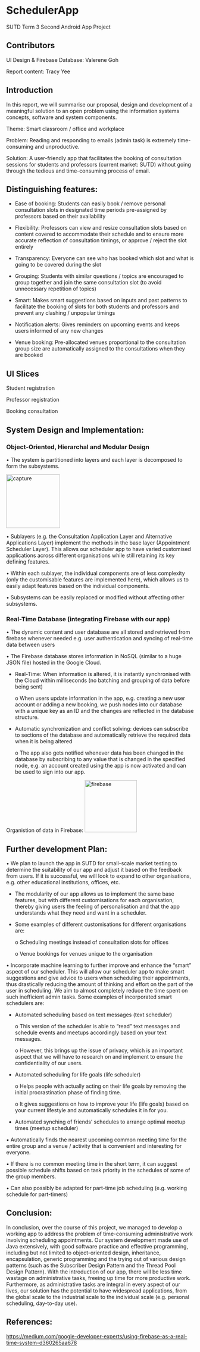 # SchedulerApp
SUTD Term 3 Second Android App Project

## Contributors
UI Design & Firebase Database: Valerene Goh

Report content: Tracy Yee

## Introduction
In this report, we will summarise our proposal, design and development of a meaningful solution to an open problem using the information systems concepts, software and system components.

Theme: Smart classroom / office and workplace

Problem: Reading and responding to emails (admin task) is extremely time-consuming and unproductive.

Solution: A user-friendly app that facilitates the booking of consultation sessions for students and professors (current market: SUTD) without going through the tedious and time-consuming process of email.

## Distinguishing features:
- Ease of booking: Students can easily book / remove personal consultation slots in designated time periods pre-assigned by professors based on their availability

- Flexibility: Professors can view and resize consultation slots based on content covered to accommodate their schedule and to ensure more accurate reflection of consultation timings, or
approve / reject the slot entirely

- Transparency: Everyone can see who has booked which slot and what is going to be covered during the slot

- Grouping: Students with similar questions / topics are encouraged to group together and join the same consultation slot (to avoid unnecessary repetition of topics)

- Smart: Makes smart suggestions based on inputs and past patterns to facilitate the booking of slots for both students and professors and prevent any clashing / unpopular timings

- Notification alerts: Gives reminders on upcoming events and keeps users informed of any new changes

- Venue booking: Pre-allocated venues proportional to the consultation group size are automatically assigned to the consultations when they are booked

## UI Slices

Student registration

Professor registration

Booking consultation


## System Design and Implementation:

### Object-Oriented, Hierarchal and Modular Design
• The system is partitioned into layers and each layer is decomposed to form the subsystems.

<img width="144" alt="capture" src="https://user-images.githubusercontent.com/23626462/35307681-cc24cf58-00de-11e8-897d-fc36988f5108.PNG">

• Sublayers (e.g. the Consultation Application Layer and Alternative Applications Layer) implement
the methods in the base layer (Appointment Scheduler Layer). This allows our scheduler app to have varied customised applications across different organisations while still retaining its key defining features.

• Within each sublayer, the individual components are of less complexity (only the customisable features are implemented here), which allows us to easily adapt features based on the
individual components.

• Subsystems can be easily replaced or modified without affecting other subsystems.

### Real-Time Database (integrating Firebase with our app)
• The dynamic content and user database are all stored and retrieved from firebase whenever needed e.g. user authentication and syncing of real-time data between users

• The Firebase database stores information in NoSQL (similar to a huge JSON file) hosted in the Google Cloud.

  - Real-Time: When information is altered, it is instantly synchronised with the Cloud within milliseconds (no batching and grouping of data before being sent)

    o When users update information in the app, e.g. creating a new user account or adding a new booking, we push nodes into our database with a unique key as an ID and the changes are reflected in the database structure.
  
  - Automatic synchronization and conflict solving: devices can subscribe to sections of the database and automatically retrieve the required data when it is being altered

    o The app also gets notified whenever data has been changed in the database by subscribing to any value that is changed in the specified node, e.g. an account created using the app is now activated and can be used to sign into our app.
    
Organistion of data in Firebase:
<img width="140" alt="firebase" src="https://user-images.githubusercontent.com/23626462/35307682-cc5af11e-00de-11e8-8ad0-d6da30d7ddcf.PNG">

## Further development Plan:
• We plan to launch the app in SUTD for small-scale market testing to determine the suitability of our app and adjust it based on the feedback from users. If it is successful, we will look to expand to other organisations, e.g. other educational institutions, offices, etc.
  
  - The modularity of our app allows us to implement the same base features, but with different customisations for each organisation, thereby giving users the feeling of personalisation and that the app understands what they need and want in a scheduler.
  
  - Some examples of different customisations for different organisations are:
    
    o Scheduling meetings instead of consultation slots for offices
    
    o Venue bookings for venues unique to the organisation

• Incorporate machine learning to further improve and enhance the “smart” aspect of our scheduler. This will allow our scheduler app to make smart suggestions and give advice to users when scheduling their appointments, thus drastically reducing the amount of thinking and effort on the part of the user in scheduling. We aim to almost completely reduce the time spent on such inefficient admin tasks. Some examples of incorporated smart schedulers are:
  
  - Automated scheduling based on text messages (text scheduler)
    
    o This version of the scheduler is able to “read” text messages and schedule events and meetups accordingly based on your text messages.
    
    o However, this brings up the issue of privacy, which is an important aspect that we will have to research on and implement to ensure the confidentiality of our users.
  
  - Automated scheduling for life goals (life scheduler)
   
    o Helps people with actually acting on their life goals by removing the initial procrastination phase of finding time.
  
    o It gives suggestions on how to improve your life (life goals) based on your current lifestyle and automatically schedules it in for you.
 
 - Automated synching of friends’ schedules to arrange optimal meetup times (meetup scheduler)

▪ Automatically finds the nearest upcoming common meeting time for the entire group and a venue / activity that is convenient and interesting for everyone.

▪ If there is no common meeting time in the short term, it can suggest possible schedule shifts based on task priority in the schedules of some of the group members.

• Can also possibly be adapted for part-time job scheduling (e.g. working schedule for part-timers)

## Conclusion:
In conclusion, over the course of this project, we managed to develop a working app to address the problem of time-consuming administrative work involving scheduling appointments. Our system development made use of Java extensively, with good software practice and effective programming, including but not limited to object-oriented design, inheritance, encapsulation, generic programming and the trying out of various design patterns (such as the Subscriber Design Pattern and the Thread Pool Design Pattern). With the introduction of our app, there will be less time wastage on administrative tasks, freeing up time for more productive work. Furthermore, as administrative tasks are integral in every aspect of our lives, our solution has the potential to have widespread applications, from the global scale to the industrial scale to the individual scale (e.g. personal scheduling, day-to-day use).

## References: 
https://medium.com/google-developer-experts/using-firebase-as-a-real-time-system-d360265aa678

